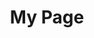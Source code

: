 ---
title: My Page
type: landing

sections:
  - block: features
    content:
      title: "Amazing Features"
      text: "Discover what makes our platform special"
      items:
        - name: "Fast Performance"
          description: "Lightning-fast load times for better user experience"
          icon: "bolt"
        - name: "Easy to Use"
          description: "Intuitive interface that anyone can master"
          icon: "heart"
        - name: "Secure"
          description: "Enterprise-grade security built-in"
          icon: "shield-check"
    design:
      columns: "3"
      background:
        color: "gray-50"
---